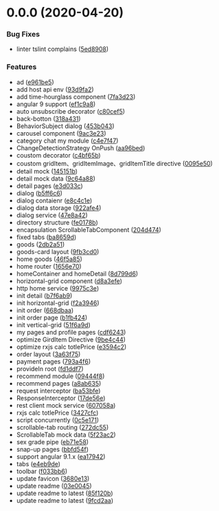 # 0.0.0 (2020-04-20)


### Bug Fixes

*  linter tslint complains ([5ed8908](https://github.com/lanxuexing/waresmgr/commit/5ed8908430b749be0e8e0441f745bbd077573b62))


### Features

* ad ([e961be5](https://github.com/lanxuexing/waresmgr/commit/e961be5569c124b8ad33aab816112067e771817d))
* add host api env ([93d9fa2](https://github.com/lanxuexing/waresmgr/commit/93d9fa2f0acd4b5d2d32da46afcb2aaf6dabc51e))
* add time-hourglass component ([7fa3d23](https://github.com/lanxuexing/waresmgr/commit/7fa3d231c1920dc1d4e6f3a0311b055462511598))
* angular 9 support ([ef1c9a8](https://github.com/lanxuexing/waresmgr/commit/ef1c9a8e11a59ba3661a1f8ecea0c46fd823c685))
* auto unsubscribe decorator ([c80cef5](https://github.com/lanxuexing/waresmgr/commit/c80cef5ea4a45eee6bbc26f6b2d047ade98b3a05))
* back-botton ([318a431](https://github.com/lanxuexing/waresmgr/commit/318a431bc44b042d15018d79d594a0ef78135348))
* BehaviorSubject dialog ([453b043](https://github.com/lanxuexing/waresmgr/commit/453b043747568c43f2efba7a25c56696e7c7b3ac))
* carousel component ([9ac3e23](https://github.com/lanxuexing/waresmgr/commit/9ac3e23dca288b0e1de7199b3be3ffaa30cd8941))
* category chat my module ([c4e7f47](https://github.com/lanxuexing/waresmgr/commit/c4e7f4764a59321d14b4e7d90dc605b46adcc6d0))
* ChangeDetectionStrategy OnPush ([aa96bed](https://github.com/lanxuexing/waresmgr/commit/aa96bede9346974ab5ba1ed747fc1d1b59c7b69e))
* coustom decorator ([c4bf65b](https://github.com/lanxuexing/waresmgr/commit/c4bf65b724eecafba6e2993bd0b3df436b797b79))
* coustom gridItem、gridItemImage、gridItemTitle directive ([0095e50](https://github.com/lanxuexing/waresmgr/commit/0095e50bb88a96f6daace06704f066af6f98cbc6))
* detail mock ([145151b](https://github.com/lanxuexing/waresmgr/commit/145151b8556bfeb9cc5ef2a3b7b7bbcf3090c4ea))
* detail mock data ([9c64a88](https://github.com/lanxuexing/waresmgr/commit/9c64a88602090e133f5cc61fd32fe2ddc18f1b6a))
* detail pages ([e3d033c](https://github.com/lanxuexing/waresmgr/commit/e3d033c66233e6750d67d131a966198019e11ea9))
* dialog ([b5ff6c6](https://github.com/lanxuexing/waresmgr/commit/b5ff6c6adb5cc233925def5fc14908e2b00e2715))
* dialog contaienr ([e8c4c1e](https://github.com/lanxuexing/waresmgr/commit/e8c4c1eb3775e6d537e854c978dc8c6cb4e9e6af))
* dialog data storage ([922afe4](https://github.com/lanxuexing/waresmgr/commit/922afe4674b330ff08b9dd374f6848f0f909ce33))
* dialog service ([47e8a42](https://github.com/lanxuexing/waresmgr/commit/47e8a424965ffb23c9f55dc0a688f77fda0eacb5))
* directory structure ([fe0178b](https://github.com/lanxuexing/waresmgr/commit/fe0178b1924ef410a68c5d3ae2a8a13e831d2af2))
* encapsulation ScrollableTabComponent ([204d474](https://github.com/lanxuexing/waresmgr/commit/204d474725a9607daba51d33df7b79f47224d834))
* fixed tabs ([ba8659d](https://github.com/lanxuexing/waresmgr/commit/ba8659db65a6942d57bfa785a1c9e5e4ad2fe9f1))
* goods ([2db2a51](https://github.com/lanxuexing/waresmgr/commit/2db2a5128f6faf63359ba8e82a296b47f09c8f5d))
* goods-card layout ([9fb3cd0](https://github.com/lanxuexing/waresmgr/commit/9fb3cd05984ad7aaea37ec1a998f3e3c4b8fda15))
* home goods ([46f5a85](https://github.com/lanxuexing/waresmgr/commit/46f5a8562028ab19d2be52bd38018035f45f45e8))
* home router ([1656e70](https://github.com/lanxuexing/waresmgr/commit/1656e70ead621ea2f2c46d817bd3c998c1bbfbf5))
* homeContainer and homeDetail ([8d799d6](https://github.com/lanxuexing/waresmgr/commit/8d799d6854c3491b1cbf613711d6ddf959bb3be9))
* horizontal-grid component ([d8a3efe](https://github.com/lanxuexing/waresmgr/commit/d8a3efe829c03870b0b597be49bfec6ccfc39175))
* http home service ([9975c3e](https://github.com/lanxuexing/waresmgr/commit/9975c3e64b7d70397d07362866d84a2bbf215833))
* init detail ([b7f6ab9](https://github.com/lanxuexing/waresmgr/commit/b7f6ab921f76ab15c7ac755f994e3f537f88c9c4))
* init horizontal-grid ([f2a3946](https://github.com/lanxuexing/waresmgr/commit/f2a39463ec26a6f72e3a209fb551e35263a43a96))
* init order ([668dbaa](https://github.com/lanxuexing/waresmgr/commit/668dbaa0d4bb9d90101d4d5f92b863b0e25928a9))
* init order page ([b1fb424](https://github.com/lanxuexing/waresmgr/commit/b1fb4242955af279e86e6c20dc7fcd7df10a1759))
* init vertical-grid ([51f6a9d](https://github.com/lanxuexing/waresmgr/commit/51f6a9d252c46d1d6a7234922ec4b09d9bf6b904))
* my pages and profile pages ([cdf6243](https://github.com/lanxuexing/waresmgr/commit/cdf62430443ce0886c22a029b99785843959fee1))
* optimize GirdItem Directive ([9be4c44](https://github.com/lanxuexing/waresmgr/commit/9be4c44a4b4a7c12ec47ea005dd1a44de9593429))
* optimize rxjs calc totlePrice ([e3594c2](https://github.com/lanxuexing/waresmgr/commit/e3594c2aaf7ac1a3f7e574463ac5d484fb4920f6))
* order layout ([3a63f75](https://github.com/lanxuexing/waresmgr/commit/3a63f75722118d749d1c0688a1f02b9100c52d7d))
* payment pages ([793a4f6](https://github.com/lanxuexing/waresmgr/commit/793a4f625031d184e9638be2f743b6ce54e9e040))
* provideIn root ([fd1ddf7](https://github.com/lanxuexing/waresmgr/commit/fd1ddf7f625dcf2f2afe920f599224578c4aa046))
* recommend module ([09444f8](https://github.com/lanxuexing/waresmgr/commit/09444f8d3d2013adcae7179f314051e740554c16))
* recommend pages ([a8ab635](https://github.com/lanxuexing/waresmgr/commit/a8ab635ec0c649f4702b0944777e1ec1e3751c63))
* request interceptor ([ba53bfe](https://github.com/lanxuexing/waresmgr/commit/ba53bfe166565792c282d2f7c425efd88f362c3c))
* ResponseInterceptor ([17de56e](https://github.com/lanxuexing/waresmgr/commit/17de56e93ea072d901bdde7a5d8c8ecee49db702))
* rest client mock service ([607058a](https://github.com/lanxuexing/waresmgr/commit/607058ac8a19a5cf5e45320f982da58433106a6e))
* rxjs calc totlePrice ([3427cfc](https://github.com/lanxuexing/waresmgr/commit/3427cfc13334892133bace0726a90776066e5df4))
* script concurrently ([0c5e171](https://github.com/lanxuexing/waresmgr/commit/0c5e171171bc27a53f9660e19607c402e2a04ee3))
* scrollable-tab routing ([272dc55](https://github.com/lanxuexing/waresmgr/commit/272dc55be76de0c5d3f25a938beb2245787c9e12))
* ScrollableTab mock data ([5f23ac2](https://github.com/lanxuexing/waresmgr/commit/5f23ac27654ee5c44dc4b7bff54603208ad5bcfd))
* sex grade pipe ([eb71e58](https://github.com/lanxuexing/waresmgr/commit/eb71e58886caa902a700530d462c3645ab97eef8))
* snap-up pages ([bbfd54f](https://github.com/lanxuexing/waresmgr/commit/bbfd54f71470ede9b911c869487a687676baec35))
* support angular 9.1.x ([ea17942](https://github.com/lanxuexing/waresmgr/commit/ea1794246d0738a31c6dda10a4b3042f041a11cd))
* tabs ([e4eb9de](https://github.com/lanxuexing/waresmgr/commit/e4eb9deebab91f61494a82482974b445c9e7b1fe))
* toolbar ([f033bb6](https://github.com/lanxuexing/waresmgr/commit/f033bb64f468dddfa12071c3ad09a94751ca7d92))
* update favicon ([3680e13](https://github.com/lanxuexing/waresmgr/commit/3680e1303f90f6b1a16682d88f8dc704945e8cb9))
* update readme ([03e0045](https://github.com/lanxuexing/waresmgr/commit/03e0045ea4f87d02604389c0b05af6c2e907db0a))
* update readme to latest ([85f120b](https://github.com/lanxuexing/waresmgr/commit/85f120b1b9dcea4ed52f681fec4586ee757e225d))
* update readme to latest ([9fcd2aa](https://github.com/lanxuexing/waresmgr/commit/9fcd2aac038238a59c935f1e3363137f18adaf59))



